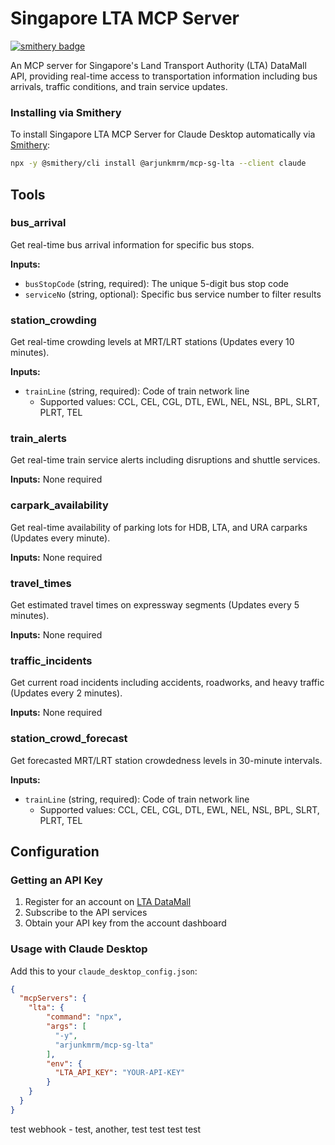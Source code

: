 # Singapore LTA MCP Server
[![smithery badge](https://smithery.ai/badge/@arjunkmrm/mcp-sg-lta)](https://smithery.ai/server/@arjunkmrm/mcp-sg-lta)

An MCP server for Singapore's Land Transport Authority (LTA) DataMall API, providing real-time access to transportation information including bus arrivals, traffic conditions, and train service updates.

### Installing via Smithery

To install Singapore LTA MCP Server for Claude Desktop automatically via [Smithery](https://smithery.ai/server/@arjunkmrm/mcp-sg-lta):

```bash
npx -y @smithery/cli install @arjunkmrm/mcp-sg-lta --client claude
```

## Tools

### bus_arrival

Get real-time bus arrival information for specific bus stops.

**Inputs:**
- `busStopCode` (string, required): The unique 5-digit bus stop code
- `serviceNo` (string, optional): Specific bus service number to filter results

### station_crowding

Get real-time crowding levels at MRT/LRT stations (Updates every 10 minutes).

**Inputs:**
- `trainLine` (string, required): Code of train network line
  - Supported values: CCL, CEL, CGL, DTL, EWL, NEL, NSL, BPL, SLRT, PLRT, TEL

### train_alerts

Get real-time train service alerts including disruptions and shuttle services.

**Inputs:** None required

### carpark_availability

Get real-time availability of parking lots for HDB, LTA, and URA carparks (Updates every minute).

**Inputs:** None required

### travel_times

Get estimated travel times on expressway segments (Updates every 5 minutes).

**Inputs:** None required

### traffic_incidents

Get current road incidents including accidents, roadworks, and heavy traffic (Updates every 2 minutes).

**Inputs:** None required

### station_crowd_forecast

Get forecasted MRT/LRT station crowdedness levels in 30-minute intervals.

**Inputs:**
- `trainLine` (string, required): Code of train network line
  - Supported values: CCL, CEL, CGL, DTL, EWL, NEL, NSL, BPL, SLRT, PLRT, TEL

## Configuration

### Getting an API Key

1. Register for an account on [LTA DataMall](https://datamall.lta.gov.sg)
2. Subscribe to the API services
3. Obtain your API key from the account dashboard

### Usage with Claude Desktop

Add this to your `claude_desktop_config.json`:

```json
{
  "mcpServers": {
    "lta": {
        "command": "npx", 
        "args": [
          "-y", 
          "arjunkmrm/mcp-sg-lta"
        ],
        "env": {
          "LTA_API_KEY": "YOUR-API-KEY"
        }
    }
  }
}
```

test webhook - test, another, test
test test test
